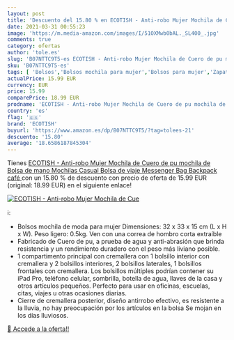 ```yaml
---
layout: post
title: 'Descuento del 15.80 % en ECOTISH - Anti-robo Mujer Mochila de Cue'
date: 2021-03-31 00:55:23
image: 'https://m.media-amazon.com/images/I/51OXMwb0bAL._SL400_.jpg'
comments: true
category: ofertas
author: 'tole.es'
slug: 'B07NTTC9T5-es ECOTISH - Anti-robo Mujer Mochila de Cuero de pu mochila...'
sku: 'B07NTTC9T5-es'
tags: [ 'Bolsos','Bolsos mochila para mujer','Bolsos para mujer','Zapatos y complementos','backpack','ecotish','mochila', ]
actualPrice: 15.99 EUR
currency: EUR
price: 15.99
comparePrice: 18.99 EUR
prodname: 'ECOTISH - Anti-robo Mujer Mochila de Cuero de pu mochila de Bolsa de mano Mochilas Casual Bolsa de viaje Messenger Bag Backpack  café '
country: 'es'
flag: '🇪🇸'
brand: 'ECOTISH'
buyurl: 'https://www.amazon.es/dp/B07NTTC9T5/?tag=tolees-21'
descuento: '15.80'
average: '18.6586187845304'
---
```


Tienes [ECOTISH - Anti-robo Mujer Mochila de Cuero de pu mochila de Bolsa de mano Mochilas Casual Bolsa de viaje Messenger Bag Backpack  café ](https://www.amazon.es/dp/B07NTTC9T5/?tag=tolees-21) con un 15.80 % de descuento con precio de oferta de 15.99 EUR (original: 18.99 EUR) en el siguiente enlace!

[![ECOTISH - Anti-robo Mujer Mochila de Cue](https://m.media-amazon.com/images/I/51OXMwb0bAL._SL400_.jpg)](https://www.amazon.es/dp/B07NTTC9T5/?tag=tolees-21)

ℹ️:

- Bolsos mochila de moda para mujer Dimensiones: 32 x 33 x 15 cm (L x H x W). Peso ligero: 0.5kg. Ven con una correa de hombro corta extraíble
- Fabricado de Cuero de pu, a prueba de agua y anti-abrasión que brinda resistencia y un rendimiento duradero con el peso más liviano posible.
- 1 compartimento principal con cremallera con 1 bolsillo interior con cremallera y 2 bolsillos interiores, 2 bolsillos laterales, 1 bolsillos frontales con cremallera. Los bolsillos múltiples podrían contener su iPad Pro, teléfono celular, sombrilla, botella de agua, llaves de la casa y otros artículos pequeños. Perfecto para usar en oficinas, escuelas, citas, viajes u otras ocasiones diarias.
- Cierre de cremallera posterior, diseño antirrobo efectivo, es resistente a la lluvia, no hay preocupación por los artículos en la bolsa Se mojan en los días lluviosos.

[🛒 Accede a la oferta!!](https://www.amazon.es/dp/B07NTTC9T5/?tag=tolees-21)

